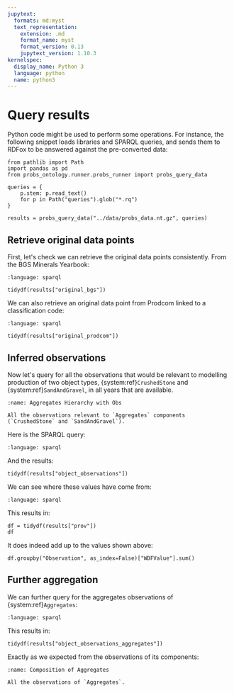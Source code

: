```yaml
---
jupytext:
  formats: md:myst
  text_representation:
    extension: .md
    format_name: myst
    format_version: 0.13
    jupytext_version: 1.10.3
kernelspec:
  display_name: Python 3
  language: python
  name: python3
---
```


# Query results

Python code might be used to perform some operations.
For instance, the following snippet loads libraries and SPARQL queries, and sends them to RDFox to be answered against the pre-converted data:

```{code-cell} ipython3
from pathlib import Path
import pandas as pd
from probs_ontology.runner.probs_runner import probs_query_data

queries = {
    p.stem: p.read_text()
    for p in Path("queries").glob("*.rq")
}

results = probs_query_data("../data/probs_data.nt.gz", queries)
```

<!-- ```{code-cell} ipython3
obs_short_labels = {
    "https://ukfires.org/probs/ontology/data/bgs/Observation-29cc1ee823612f1307925b7c5b003feb9668a06cb991da0b6b9af30033fde2a0": "Obs 2",
    "https://ukfires.org/probs/ontology/ComposedInferredObservation--7af16db03ac2ac2a9a773645b069b7dacffa239f5b98b9887fa4a0323b787ce7": "Obs 3",
    "https://ukfires.org/probs/ontology/ComposedInferredObservation-prodcom/2017/Object-0cefb7bea0582e08d7878e4c3f684c2307edb305bfddd5e3ea6f3efb8f9b02c1-d92d8d1a049b5c171ed7dfde5057cddf9984bb5fdd104af98b622c1be88800a7": "Obs 1",
    "https://ukfires.org/probs/ontology/data/bgs/Observation-c2bb6910b2b19133e460750a4dd799924afd9c4aceae0736aea91635592cd1ff": "Obs 4",
    "https://ukfires.org/probs/ontology/ComposedInferredObservation-prodcom/2017/Object-00613791c18e3cf39874c66a176e7229189e5fed28a45ef7921e3f97e9143eab-e9398b5c9aa49bcd1b2f0dc8fa74b41a9faa021848620496ad682721f2cf9a27": "Obs 5",
    "https://ukfires.org/probs/ontology/ComposedInferredObservation-prodcom/2017/Object-00613791c18e3cf39874c66a176e7229189e5fed28a45ef7921e3f97e9143eab-e53dd7ea6154ae201c77e77a2b7260c5304cfd12b67be85965c4089720d9fa19": "Obs 6"
}
def tidydf(results):
    df = pd.DataFrame(results)
    if "Observation" in df:
        df.Observation = [obs_short_labels.get(str(x), x) for x in df.Observation]
    return df
``` -->

## Retrieve original data points

First, let's check we can retrieve the original data points consistently.
From the BGS Minerals Yearbook:

```{literalinclude} queries/original_bgs.rq
:language: sparql
```

```{code-cell} ipython3
tidydf(results["original_bgs"])
```

We can also retrieve an original data point from Prodcom linked to a classification code:

```{literalinclude} queries/original_prodcom.rq
:language: sparql
```

```{code-cell} ipython3
tidydf(results["original_prodcom"])
```

## Inferred observations

Now let's query for all the observations that would be relevant to modelling production of two object types, {system:ref}`CrushedStone` and {system:ref}`SandAndGravel`, in all years that are available.

```{figure} figures/Aggregates_Hierarchy_with_Obs.svg
:name: Aggregates Hierarchy with Obs

All the observations relevant to `Aggregates` components (`CrushedStone` and `SandAndGravel`).
```

Here is the SPARQL query:

```{literalinclude} queries/object_observations.rq
:language: sparql
```

And the results:

```{code-cell} ipython3
tidydf(results["object_observations"])
```

We can see where these values have come from:

```{literalinclude} queries/prov.rq
:language: sparql
```

This results in:

```{code-cell} ipython3
df = tidydf(results["prov"])
df
```

It does indeed add up to the values shown above:

```{code-cell} ipython3
df.groupby("Observation", as_index=False)["WDFValue"].sum()
```

## Further aggregation

We can further query for the aggregates observations of {system:ref}`Aggregates`:

```{literalinclude} queries/object_observations_aggregates.rq
:language: sparql
```

This results in:

```{code-cell} ipython3
tidydf(results["object_observations_aggregates"])
```

Exactly as we expected from the observations of its components:

```{figure} figures/Composition_of_Aggregates.svg
:name: Composition of Aggregates

All the observations of `Aggregates`.
```

